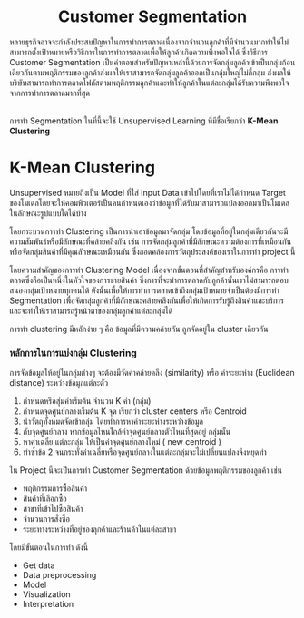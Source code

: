 # <center>Customer Segmentation</center>

หลายธุรกิจอาจจะกำลังประสบปัญหาในการทำการตลาดเนื่องจากจำนวนลูกค้าที่มีจำนวนมากทำให้ไม่สามารถตั้งเป้าหมายหรือวิธีการในการทำการตลาดเพื่อให้ลูกค้าเกิดความพึงพอใจได้ ซึ่งวิธีการ Customer Segmentation เป็นคำตอบสำหรับปัญหาเหล่านี้ด้วยการจัดกลุ่มลูกค้าเข้าเป็นกลุ่มก้อนเดียวกันตามพฤติกรรมของลูกค้าส่งผลให้เราสามารถจัดกลุ่มลูกค้าออกเป็นกลุ่มใหญ่ไม่กี่กลุ่ม ส่งผลให้บริษัทสามารถทำการตลาดโฟกัสตามพฤติกรรมลูกค้าและทำให้ลูกค้าในแต่ละกลุ่มได้รับความพึงพอใจจากการทำการตลาดมากที่สุด

\
การทำ Segmentation ในที่นี้จะใช้ Unsupervised Learning ที่มีชื่อเรียกว่า **K-Mean Clustering**


# K-Mean Clustering
Unsupervised หมายถึงเป็น Model ที่ใส่ Input Data เข้าไปโดยที่เราไม่ได้กำหนด Target ของโมเดลโดยจะให้คอมพิวเตอร์เป็นคนกำหนดเองว่าข้อมูลที่ได้รับมาสามารถแปลงออกมาเป็นโมเดลในลักษณะรูปแบบใดได้บ้าง 
 
โดยกระบวนการทำ Clustering เป็นการนำเอาข้อมูลมาจัดกลุ่ม โดยข้อมูลที่อยู่ในกลุ่มเดียวกันจะมีความสัมพันธ์หรือมีลักษณะที่คล้ายคลึงกัน เช่น การจัดกลุ่มลูกค้าที่มีลักษณะความต้องการที่เหมือนกัน หรือจัดกลุ่มสินค้าที่มีคุณลักษณะเหมือนกัน ซึ่งสอดคล้องการวัตถุประสงค์ของเราในการทำ project นี้
 
โดยความสำคัญของการทำ Clustering Model เนื่องจากขั้นตอนที่สำคัญสำหรับองค์กรคือ การทำตลาดซึ่งถือเป็นหนึ่งในหัวใจของการขายสินค้า ซึ่งการที่จะทำการตลาดกับลูกค้านั้นเราไม่สามารถตอบสนองกลุ่มเป้าหมายทุกคนได้ ดังนั้นเพื่อให้การทำการตลาดเข้าถึงกลุ่มเป้าหมายจำเป็นต้องมีการทำ Segmentation เพื่อจัดกลุ่มลูกค้าที่มีลักษณะคล้ายคลึงกันเพื่อให้เกิดการรับรู้ถึงสินค้าและบริการ และจะทำให้เราสามารถรู้หน้าตาของกลุ่มลูกค้าแต่ละกลุ่มได้

การทำ clustering มีหลักง่าย ๆ คือ ข้อมูลที่มีความคล้ายกัน ถูกจัดอยู่ใน cluster เดียวกัน

### หลักการในการแบ่งกลุ่ม Clustering
การจัดข้อมูลให้อยู่ในกลุ่มต่างๆ จะต้องมีวัดค่าคล้ายคลึง (similarity) หรือ ค่าระยะห่าง (Euclidean distance) ระหว่างข้อมูลแต่ละตัว
1. กำหนดหรือสุ่มค่าเริ่มต้น จำนวน K ค่า (กลุ่ม)
2. กำหนดจุดศูนย์กลางเริ่มต้น K จุด เรียกว่า cluster centers หรือ Centroid
3. นำวัตถุทั้งหมดจัดเข้ากลุ่ม โดยทำการหาค่าระยะห่างระหว่างข้อมูล 
4. กับจุดศูนย์กลาง หากข้อมูลไหนใกล้ค่าจุดศูนย์กลางตัวไหนที่สุดอยู่ กลุ่มนั้น
5. หาค่าเฉลี่ย แต่ละกลุ่ม ให้เป็นค่าจุดศูนย์กลางใหม่ ( new centroid )
6. ทำซ้ำข้อ 2 จนกระทั่งค่าเฉลี่ยหรือจุดศูนย์กลางในแต่ละกลุ่มจะไม่เปลี่ยนแปลงจึงหยุดทำ


ใน Project นี้จะเป็นการทำ Customer Segmentation ด้วยข้อมูลพฤติกรรมของลูกค้า เช่น
- พฤติกรรมการซื้อสินค้า
- สินค้าที่เลือกซื้อ
- สาขาที่เข้าไปซื้อสินค้า
- จำนวนการสั่งซื้อ
- ระยะทางระหว่างที่อยู่ของลุกค้าและร้านค้าในแต่ละสาขา

โดยมีขั้นตอนในการทำ ดังนี้
- Get data
- Data preprocessing
- Model
- Visualization
- Interpretation

